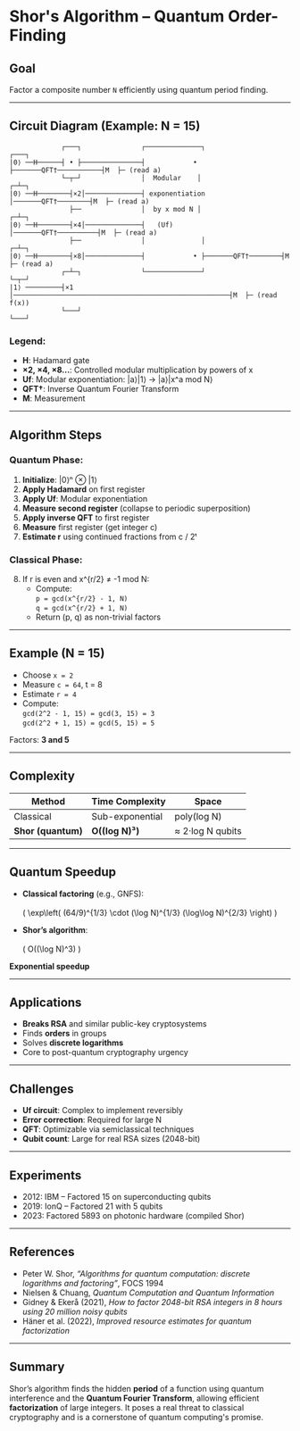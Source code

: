 # Shor's Algorithm – Quantum Order-Finding

## Goal

Factor a composite number `N` efficiently using quantum period finding.

---

## Circuit Diagram (Example: N = 15)

```
             ┌───┐               ┌──────────────┐                     ┌───┐
|0⟩ ──H──────┤ • ├───────────────┤            • ├───────QFT†───────────┤M  ├─ (read a)
             └─┬─┘               │  Modular    │                     ┌─┴─┐
|0⟩ ──H────────┤×2│──────────────┤ exponentiation │───────QFT†────────┤M  ├─ (read a)
               ├──               │  by x mod N │                    ┌─┴─┐
|0⟩ ──H────────┤×4│──────────────┤   (Uf)      │───────QFT†──────────┤M  ├─ (read a)
               ├──               │              │                   ┌─┴─┐
|0⟩ ──H────────┤×8│──────────────┤            • ├───────QFT†────────┤M  ├─ (read a)
             ┌─┴─┐               └──────────────┘                     └─┬─┘
|1⟩ ─────────┤×1 │──────────────────────────────────────────────────────┤M  ├─ (read f(x))
             └───┘                                                     └───┘
```

### Legend:
- **H**: Hadamard gate
- **×2, ×4, ×8...**: Controlled modular multiplication by powers of x
- **Uf**: Modular exponentiation: |a⟩|1⟩ → |a⟩|x^a mod N⟩
- **QFT†**: Inverse Quantum Fourier Transform
- **M**: Measurement

---

## Algorithm Steps

### Quantum Phase:
1. **Initialize**: |0⟩ⁿ ⊗ |1⟩
2. **Apply Hadamard** on first register
3. **Apply Uf**: Modular exponentiation
4. **Measure second register** (collapse to periodic superposition)
5. **Apply inverse QFT** to first register
6. **Measure** first register (get integer c)
7. **Estimate r** using continued fractions from c / 2ᵗ

### Classical Phase:
8. If r is even and x^{r/2} ≠ -1 mod N:
   - Compute:  
     `p = gcd(x^{r/2} - 1, N)`  
     `q = gcd(x^{r/2} + 1, N)`  
   - Return (p, q) as non-trivial factors

---

## Example (N = 15)

- Choose `x = 2`
- Measure `c = 64`, t = 8
- Estimate `r = 4`
- Compute:  
  `gcd(2^2 - 1, 15) = gcd(3, 15) = 3`  
  `gcd(2^2 + 1, 15) = gcd(5, 15) = 5`

Factors: **3 and 5**

---

## Complexity

| Method        | Time Complexity    | Space            |
|---------------|--------------------|------------------|
| Classical     | Sub-exponential    | poly(log N)      |
| **Shor (quantum)** | **O((log N)³)** | ≈ 2·log N qubits |

---

## Quantum Speedup

- **Classical factoring** (e.g., GNFS):  
  \
  \( \exp\left( (64/9)^{1/3} \cdot (\log N)^{1/3} (\log\log N)^{2/3} \right) \)

- **Shor’s algorithm**:  
  \
  \( O((\log N)^3) \)

**Exponential speedup**

---

## Applications

- **Breaks RSA** and similar public-key cryptosystems
- Finds **orders** in groups
- Solves **discrete logarithms**
- Core to post-quantum cryptography urgency

---

## Challenges

- **Uf circuit**: Complex to implement reversibly
- **Error correction**: Required for large N
- **QFT**: Optimizable via semiclassical techniques
- **Qubit count**: Large for real RSA sizes (2048-bit)

---

## Experiments

- 2012: IBM – Factored 15 on superconducting qubits
- 2019: IonQ – Factored 21 with 5 qubits
- 2023: Factored 5893 on photonic hardware (compiled Shor)

---

## References

- Peter W. Shor, *“Algorithms for quantum computation: discrete logarithms and factoring”*, FOCS 1994  
- Nielsen & Chuang, *Quantum Computation and Quantum Information*  
- Gidney & Ekerå (2021), *How to factor 2048-bit RSA integers in 8 hours using 20 million noisy qubits*  
- Häner et al. (2022), *Improved resource estimates for quantum factorization*

---

## Summary

Shor’s algorithm finds the hidden **period** of a function using quantum interference and the **Quantum Fourier Transform**, allowing efficient **factorization** of large integers. It poses a real threat to classical cryptography and is a cornerstone of quantum computing's promise.
